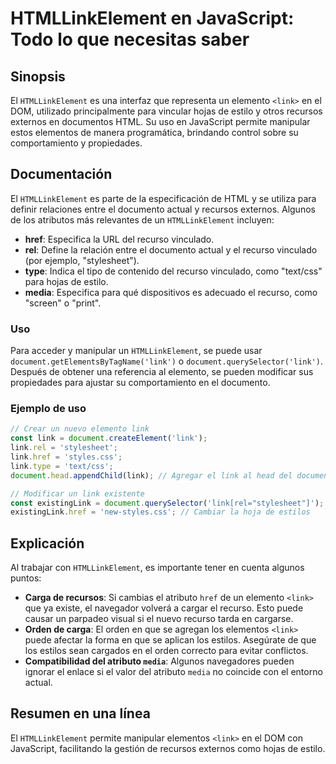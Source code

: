 <!--
Meta Description: # HTMLLinkElement en JavaScript: Todo lo que necesitas saber ## Sinopsis El `HTMLLinkElement` es una interfaz que representa un elemento `<link>` en e...
Meta Keywords: link, htmllinkelement, para, que, recurso
-->

# HTMLLinkElement en JavaScript: Todo lo que necesitas saber

## Sinopsis
El `HTMLLinkElement` es una interfaz que representa un elemento `<link>` en el DOM, utilizado principalmente para vincular hojas de estilo y otros recursos externos en documentos HTML. Su uso en JavaScript permite manipular estos elementos de manera programática, brindando control sobre su comportamiento y propiedades.

## Documentación
El `HTMLLinkElement` es parte de la especificación de HTML y se utiliza para definir relaciones entre el documento actual y recursos externos. Algunos de los atributos más relevantes de un `HTMLLinkElement` incluyen:

- **href**: Especifica la URL del recurso vinculado.
- **rel**: Define la relación entre el documento actual y el recurso vinculado (por ejemplo, "stylesheet").
- **type**: Indica el tipo de contenido del recurso vinculado, como "text/css" para hojas de estilo.
- **media**: Especifica para qué dispositivos es adecuado el recurso, como "screen" o "print".

### Uso
Para acceder y manipular un `HTMLLinkElement`, se puede usar `document.getElementsByTagName('link')` o `document.querySelector('link')`. Después de obtener una referencia al elemento, se pueden modificar sus propiedades para ajustar su comportamiento en el documento.

### Ejemplo de uso
```javascript
// Crear un nuevo elemento link
const link = document.createElement('link');
link.rel = 'stylesheet';
link.href = 'styles.css';
link.type = 'text/css';
document.head.appendChild(link); // Agregar el link al head del documento

// Modificar un link existente
const existingLink = document.querySelector('link[rel="stylesheet"]');
existingLink.href = 'new-styles.css'; // Cambiar la hoja de estilos
```

## Explicación
Al trabajar con `HTMLLinkElement`, es importante tener en cuenta algunos puntos:

- **Carga de recursos**: Si cambias el atributo `href` de un elemento `<link>` que ya existe, el navegador volverá a cargar el recurso. Esto puede causar un parpadeo visual si el nuevo recurso tarda en cargarse.
- **Orden de carga**: El orden en que se agregan los elementos `<link>` puede afectar la forma en que se aplican los estilos. Asegúrate de que los estilos sean cargados en el orden correcto para evitar conflictos.
- **Compatibilidad del atributo `media`**: Algunos navegadores pueden ignorar el enlace si el valor del atributo `media` no coincide con el entorno actual.

## Resumen en una línea
El `HTMLLinkElement` permite manipular elementos `<link>` en el DOM con JavaScript, facilitando la gestión de recursos externos como hojas de estilo.